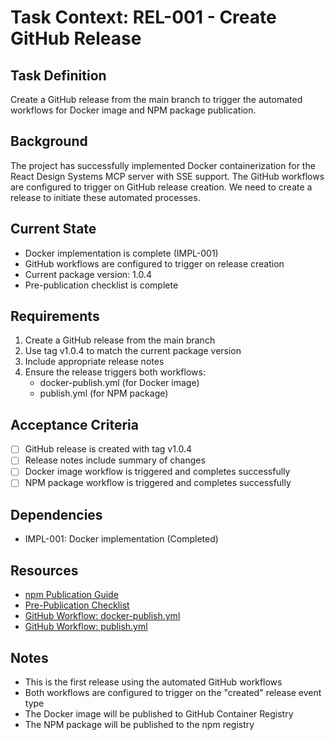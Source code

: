# Task Context: REL-001 - Create GitHub Release

## Task Definition
Create a GitHub release from the main branch to trigger the automated workflows for Docker image and NPM package publication.

## Background
The project has successfully implemented Docker containerization for the React Design Systems MCP server with SSE support. The GitHub workflows are configured to trigger on GitHub release creation. We need to create a release to initiate these automated processes.

## Current State
- Docker implementation is complete (IMPL-001)
- GitHub workflows are configured to trigger on release creation
- Current package version: 1.0.4
- Pre-publication checklist is complete

## Requirements
1. Create a GitHub release from the main branch
2. Use tag v1.0.4 to match the current package version
3. Include appropriate release notes
4. Ensure the release triggers both workflows:
   - docker-publish.yml (for Docker image)
   - publish.yml (for NPM package)

## Acceptance Criteria
- [ ] GitHub release is created with tag v1.0.4
- [ ] Release notes include summary of changes
- [ ] Docker image workflow is triggered and completes successfully
- [ ] NPM package workflow is triggered and completes successfully

## Dependencies
- IMPL-001: Docker implementation (Completed)

## Resources
- [npm Publication Guide](../npm-publication-guide.md)
- [Pre-Publication Checklist](../pre-publication-checklist.md)
- [GitHub Workflow: docker-publish.yml](../../.github/workflows/docker-publish.yml)
- [GitHub Workflow: publish.yml](../../.github/workflows/publish.yml)

## Notes
- This is the first release using the automated GitHub workflows
- Both workflows are configured to trigger on the "created" release event type
- The Docker image will be published to GitHub Container Registry
- The NPM package will be published to the npm registry